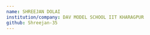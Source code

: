 ```yaml
---
name: SHREEJAN DOLAI
institution/company: DAV MODEL SCHOOL IIT KHARAGPUR
github: Shreejan-35
---
```

